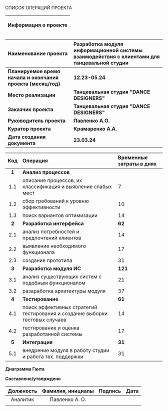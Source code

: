 СПИСОК ОПЕРАЦИЙ ПРОЕКТА

|<p>**Информация о проекте**</p><p></p>|
| :-: |

|**Наименование проекта**|**Разработка модуля информационной системы взаимодействия с клиентами для танцевальной студии**|
| :- | :- |
|**Планируемое время начала и окончания проекта (месяц/год)**|**12.23-05.24**|
|**Место реализации**|**Танцевальная студия "DANCE DESIGNERS"**|
|**Заказчик проекта**|**Танцевальная студия "DANCE DESIGNERS"**|
|**Руководитель проекта**|**Павленко А.О.**|
|**Куратор проекта**|**Крамаренко А.А.**|
|**Дата создания документа**|**23.03.24**|





|**Код**|**Операция**|**Временные затраты в днях**|
| :-: | :- | :- |
|**1**|**Анализ процессов**||**31**|
|1\.1|описание процессов, их классификация и выявление слабых мест|7|
|1\.2|сбор требований к уровню эффективности|10|
|1\.3|поиск вариантов оптимизации|14|
|**2**|**Разработка интерфейса**|**62**|
|2\.1|анализ потребностей и предпочтений клиентов|14|
|2\.2|выявление необходимого функционала|17|
|2\.3|создание прототипа|31|
|**3**|**Разработка модуля ИС**|**121**|
|3\.1|анализ существующих систем с подобным функционалом|21|
|3\.2|разаработка архитектуры модуля|37|
|**4**|**Тестирование**|**61**|
|4\.1|поиск эффективных стратегий тестирования и создание выборки тестовых случаев|14|
|4\.2|тестирование и оценка разработанной системы|17|
|**5**|**Интеграция**|**31**|
|5\.1|внедрение модуля в работу студии и работа тех. поддержки|31|

**Диаграмма Ганта**



**Составлено/утверждено**

|**Должность**|**Фамилия, инициалы**|**Подпись**|**Дата**|
| :-: | :-: | :-: | :-: |
|Аналитик|Павленко А. О.|||
|  |  |  |  |


